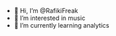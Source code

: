 - 👋 Hi, I’m @RafikiFreak
- 👀 I’m interested in music
- 🌱 I’m currently learning analytics
<!---
RafikiFreak/RafikiFreak is a ✨ special ✨ repository because its `README.md` (this file) appears on your GitHub profile.
You can click the Preview link to take a look at your changes.
--->
